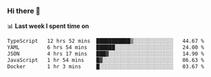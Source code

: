### Hi there 👋

<!--
**DBvc/DBvc** is a ✨ _special_ ✨ repository because its `README.md` (this file) appears on your GitHub profile.

Here are some ideas to get you started:

- 🔭 I’m currently working on ...
- 🌱 I’m currently learning ...
- 👯 I’m looking to collaborate on ...
- 🤔 I’m looking for help with ...
- 💬 Ask me about ...
- 📫 How to reach me: ...
- 😄 Pronouns: ...
- ⚡ Fun fact: ...
-->

📊 **Last week I spent time on**
<!--START_SECTION:waka-->

```txt
TypeScript   12 hrs 52 mins  ███████████▒░░░░░░░░░░░░░   44.67 %
YAML         6 hrs 54 mins   ██████░░░░░░░░░░░░░░░░░░░   24.00 %
JSON         4 hrs 17 mins   ███▓░░░░░░░░░░░░░░░░░░░░░   14.90 %
JavaScript   1 hr 54 mins    █▓░░░░░░░░░░░░░░░░░░░░░░░   06.63 %
Docker       1 hr 3 mins     █░░░░░░░░░░░░░░░░░░░░░░░░   03.67 %
```

<!--END_SECTION:waka-->
